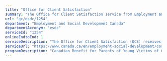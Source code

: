 ```yaml
---
title: "Office for Client Satisfaction"
summary: "The Office for Client Satisfaction service from Employment and Social Development Canada is available end-to-end online, according to the GC Service Inventory."
url: "gc/esdc/1254"
department: "Employment and Social Development Canada"
departmentAcronym: "esdc"
serviceId: "1254"
onlineEndtoEnd: 1
serviceDescription: "The Office for Client Satisfaction (OCS) receives, reviews, and acts on client comments, compliments, complaints and suggestions about the quality of services and service interactions received from Service Canada. It also produces reports and analysis of feedback collected from clients on service improvements."
serviceUrl: "https://www.canada.ca/en/employment-social-development/corporate/service-canada/client-satisfaction.html"
programDescription: "Canadian Benefit for Parents of Young Victims of Crime,Old Age Security,Canada Pension Plan,Employment Insurance,Job Bank,Apprenticeship Grants,Passport"
---
```

